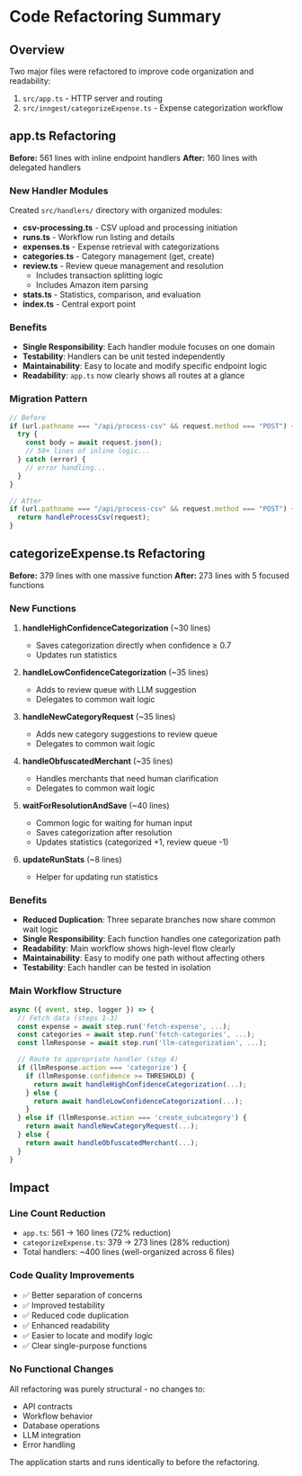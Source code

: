 # Code Refactoring Summary

## Overview

Two major files were refactored to improve code organization and readability:
1. `src/app.ts` - HTTP server and routing
2. `src/inngest/categorizeExpense.ts` - Expense categorization workflow

## app.ts Refactoring

**Before:** 561 lines with inline endpoint handlers
**After:** 160 lines with delegated handlers

### New Handler Modules

Created `src/handlers/` directory with organized modules:

- **csv-processing.ts** - CSV upload and processing initiation
- **runs.ts** - Workflow run listing and details
- **expenses.ts** - Expense retrieval with categorizations
- **categories.ts** - Category management (get, create)
- **review.ts** - Review queue management and resolution
  - Includes transaction splitting logic
  - Includes Amazon item parsing
- **stats.ts** - Statistics, comparison, and evaluation
- **index.ts** - Central export point

### Benefits

- **Single Responsibility**: Each handler module focuses on one domain
- **Testability**: Handlers can be unit tested independently
- **Maintainability**: Easy to locate and modify specific endpoint logic
- **Readability**: `app.ts` now clearly shows all routes at a glance

### Migration Pattern

```typescript
// Before
if (url.pathname === "/api/process-csv" && request.method === "POST") {
  try {
    const body = await request.json();
    // 50+ lines of inline logic...
  } catch (error) {
    // error handling...
  }
}

// After
if (url.pathname === "/api/process-csv" && request.method === "POST") {
  return handleProcessCsv(request);
}
```

## categorizeExpense.ts Refactoring

**Before:** 379 lines with one massive function
**After:** 273 lines with 5 focused functions

### New Functions

1. **handleHighConfidenceCategorization** (~30 lines)
   - Saves categorization directly when confidence ≥ 0.7
   - Updates run statistics

2. **handleLowConfidenceCategorization** (~35 lines)
   - Adds to review queue with LLM suggestion
   - Delegates to common wait logic

3. **handleNewCategoryRequest** (~35 lines)
   - Adds new category suggestions to review queue
   - Delegates to common wait logic

4. **handleObfuscatedMerchant** (~35 lines)
   - Handles merchants that need human clarification
   - Delegates to common wait logic

5. **waitForResolutionAndSave** (~40 lines)
   - Common logic for waiting for human input
   - Saves categorization after resolution
   - Updates statistics (categorized +1, review queue -1)

6. **updateRunStats** (~8 lines)
   - Helper for updating run statistics

### Benefits

- **Reduced Duplication**: Three separate branches now share common wait logic
- **Single Responsibility**: Each function handles one categorization path
- **Readability**: Main workflow shows high-level flow clearly
- **Maintainability**: Easy to modify one path without affecting others
- **Testability**: Each handler can be tested in isolation

### Main Workflow Structure

```typescript
async ({ event, step, logger }) => {
  // Fetch data (steps 1-3)
  const expense = await step.run('fetch-expense', ...);
  const categories = await step.run('fetch-categories', ...);
  const llmResponse = await step.run('llm-categorization', ...);

  // Route to appropriate handler (step 4)
  if (llmResponse.action === 'categorize') {
    if (llmResponse.confidence >= THRESHOLD) {
      return await handleHighConfidenceCategorization(...);
    } else {
      return await handleLowConfidenceCategorization(...);
    }
  } else if (llmResponse.action === 'create_subcategory') {
    return await handleNewCategoryRequest(...);
  } else {
    return await handleObfuscatedMerchant(...);
  }
}
```

## Impact

### Line Count Reduction

- `app.ts`: 561 → 160 lines (72% reduction)
- `categorizeExpense.ts`: 379 → 273 lines (28% reduction)
- Total handlers: ~400 lines (well-organized across 6 files)

### Code Quality Improvements

- ✅ Better separation of concerns
- ✅ Improved testability
- ✅ Reduced code duplication
- ✅ Enhanced readability
- ✅ Easier to locate and modify logic
- ✅ Clear single-purpose functions

### No Functional Changes

All refactoring was purely structural - no changes to:
- API contracts
- Workflow behavior
- Database operations
- LLM integration
- Error handling

The application starts and runs identically to before the refactoring.

